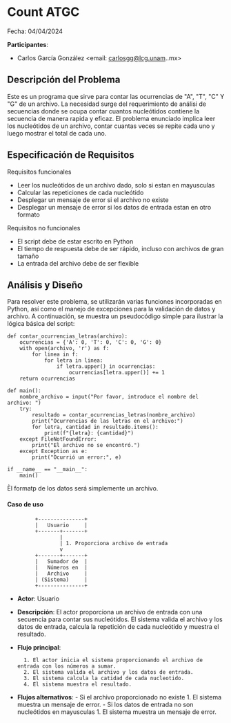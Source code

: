 # Count ATGC

Fecha: 04/04/2024

**Participantes**:

- Carlos García González <email: carlosgg@lcg.unam..mx>

## Descripción del Problema

Este es un programa que sirve para contar las  ocurrencias de "A", "T", "C" Y "G" de un archivo. La necesidad surge del requerimiento de análisi de secuencias donde se ocupa contar cuantos nucleótidos contiene la secuencia de  manera rapida y eficaz.
El problema enunciado implica leer los nucleótidos de un archivo, contar cuantas veces se repite cada uno y luego mostrar el total de cada uno.

## Especificación de Requisitos

Requisitos funcionales

- Leer los nucleótidos de un archivo dado, solo si estan en mayusculas
- Calcular las repeticiones de cada nucleótido
- Desplegar un mensaje de error si el archivo no existe
- Desplegar un mensaje de error si los datos de entrada estan en otro formato

Requisitos no funcionales

- El script debe de estar escrito en Python
- El tiempo de respuesta debe de ser rápido, incluso con archivos de gran tamaño
- La entrada del archivo debe de ser flexible

## Análisis y Diseño

Para resolver este problema, se utilizarán varias funciones incorporadas en Python, así como el manejo de excepciones para la validación de datos y archivo. A continuación, se muestra un pseudocódigo simple para ilustrar la lógica básica del script:

```
def contar_ocurrencias_letras(archivo):
    ocurrencias = {'A': 0, 'T': 0, 'C': 0, 'G': 0}
    with open(archivo, 'r') as f:
        for linea in f:
            for letra in linea:
                if letra.upper() in ocurrencias:
                    ocurrencias[letra.upper()] += 1
    return ocurrencias

def main():
    nombre_archivo = input("Por favor, introduce el nombre del archivo: ")
    try:
        resultado = contar_ocurrencias_letras(nombre_archivo)
        print("Ocurrencias de las letras en el archivo:")
        for letra, cantidad in resultado.items():
            print(f"{letra}: {cantidad}")
    except FileNotFoundError:
        print("El archivo no se encontró.")
    except Exception as e:
        print("Ocurrió un error:", e)

if __name__ == "__main__":
    main()

```

Èl formatp de los datos será simplemente un archivo.


#### Caso de uso


```
         +---------------+
         |   Usuario     |
         +-------+-------+
                 |
                 | 1. Proporciona archivo de entrada
                 v
         +-------+-------+
         |   Sumador de  |
         |   Números en  |
         |   Archivo     |
         | (Sistema)     |
         +---------------+
```

- **Actor**: Usuario
- **Descripción**: El actor proporciona un archivo de entrada con una secuencia para contar sus nucleótidos. El sistema valida el archivo y los datos de entrada, calcula la repetición de cada nucleótido y muestra el resultado.
- **Flujo principal**:

        1. El actor inicia el sistema proporcionando el archivo de entrada con los números a sumar.
        2. El sistema valida el archivo y los datos de entrada.
        3. El sistema calcula la catidad de cada nucleotido.
        4. El sistema muestra el resultado.

- **Flujos alternativos**:
        - Si el archivo proporcionado no existe
                1. El sistema muestra un mensaje de error.
        - Si los datos de entrada no son nucleótidos en mayusculas
                1. El sistema muestra un mensaje de error.
